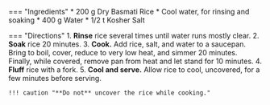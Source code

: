 === "Ingredients"
    * 200 g Dry Basmati Rice
    * Cool water, for rinsing and soaking
    * 400 g Water
    * 1/2 t Kosher Salt

=== "Directions"
    1. **Rinse** rice several times until water runs mostly clear.
    2. **Soak** rice 20 minutes.
    3. **Cook.** Add rice, salt, and water to a saucepan. Bring to boil, cover, reduce to very low heat, and simmer 20 minutes. Finally, while covered, remove pan from heat and let stand for 10 minutes.
    4. **Fluff** rice with a fork.
    5. **Cool and serve.** Allow rice to cool, uncovered, for a few minutes before serving.

    !!! caution "**Do not** uncover the rice while cooking."

